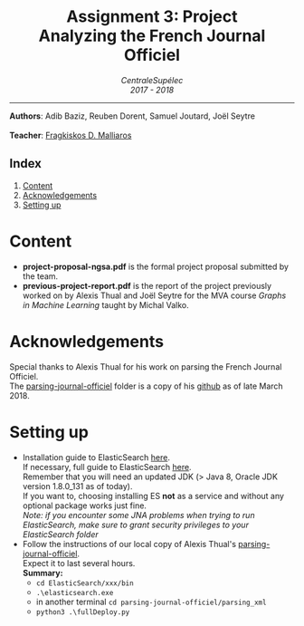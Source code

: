 <h1 align='center'> Assignment 3: Project <br>Analyzing the French Journal Officiel </h1>
<p align='center'>
<i>CentraleSupélec <br>
2017 - 2018 <hr></i></p>

__Authors__: Adib Baziz, Reuben Dorent, Samuel Joutard, Joël Seytre<br><br>
__Teacher__: [Fragkiskos D. Malliaros](http://fragkiskos.me/)

## Index
1. [Content](#content)
2. [Acknowledgements](#thanks)
3. [Setting up](#setup)

# <a name="content"></a>Content
* **project-proposal-ngsa.pdf** is the formal project proposal submitted by the team.
* **previous-project-report.pdf** is the report of the project previously worked on by Alexis Thual and Joël Seytre for the MVA course _Graphs in Machine Learning_ taught by Michal Valko.

# <a name="thanks"></a>Acknowledgements
Special thanks to Alexis Thual for his work on parsing the French Journal Officiel.<br>
The [parsing-journal-officiel](parsing-journal-officiel-master) folder is a copy of his [github](https://github.com/alexis-thual/parsing-journal-officiel) as of late March 2018.

# <a name="thanks"></a>Setting up
* Installation guide to ElasticSearch [here](https://www.elastic.co/guide/en/elasticsearch/reference/current/_installation.html). <br>
If necessary, full guide to ElasticSearch [here](https://www.elastic.co/guide/en/elasticsearch/reference/current/getting-started.html).<br>
Remember that you will need an updated JDK (> Java 8, Oracle JDK version 1.8.0_131 as of today).<br>
If you want to, choosing installing ES **not** as a service and without any optional package works just fine.<br>
_Note: if you encounter some JNA problems when trying to run ElasticSearch, make sure to grant security privileges to your ElasticSearch folder_
* Follow the instructions of our local copy of Alexis Thual's [parsing-journal-officiel](parsing-journal-officiel-master).<br>
Expect it to last several hours.<br>
**Summary:**
    * `cd ElasticSearch/xxx/bin`
    * `.\elasticsearch.exe`
    * in another terminal `cd parsing-journal-officiel/parsing_xml`
    * `python3 .\fullDeploy.py`

